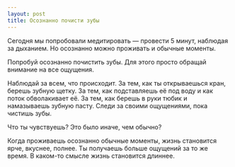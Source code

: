 ```yaml
---
layout: post
title: Осознанно почисти зубы
---
```


Сегодня мы попробовали медитировать — провести 5 минут, наблюдая за&nbsp;дыханием. Но осознанно можно проживать и обычные моменты.

Попробуй осознанно почистить зубы. Для этого просто обращай внимание на&nbsp;все ощущения.

Наблюдай за всем, что происходит. За тем, как ты открываешься кран, берешь зубную щетку. За тем, как подставляешь её под воду и как поток обволакивает её. За тем, как берешь в руки тюбик и намазываешь зубную пасту. Следи за&nbsp;своими ощущениями, пока чистишь зубы.

Что ты чувствуешь? Это было иначе, чем обычно?

Когда проживаешь осознанно обычные моменты, жизнь становится ярче, вкуснее, полнее. Ты получаешь больше ощущений за то же время. В каком-то смысле жизнь становится длиннее.